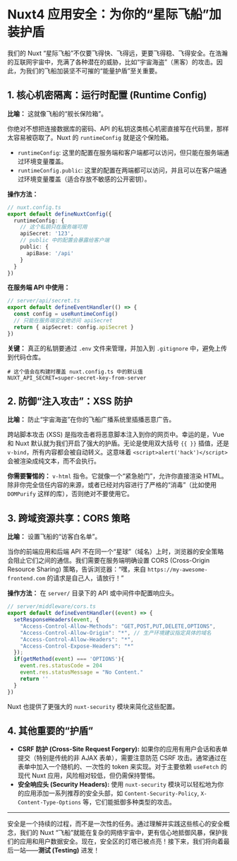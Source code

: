 # Nuxt4 应用安全：为你的“星际飞船”加装护盾

我们的 Nuxt “星际飞船”不仅要飞得快、飞得远，更要飞得稳、飞得安全。在浩瀚的互联网宇宙中，充满了各种潜在的威胁，比如“宇宙海盗”（黑客）的攻击。因此，为我们的飞船加装坚不可摧的“能量护盾”至关重要。

## 1. 核心机密隔离：运行时配置 (Runtime Config)

**比喻：** 这就像飞船的“舰长保险箱”。

你绝对不想把连接数据库的密码、API 的私钥这类核心机密直接写在代码里，那样太容易被窃取了。Nuxt 的 `runtimeConfig` 就是这个保险箱。

*   `runtimeConfig`: 这里的配置在服务端和客户端都可以访问，但只能在服务端通过环境变量覆盖。
*   `runtimeConfig.public`: 这里的配置在两端都可以访问，并且可以在客户端通过环境变量覆盖（适合存放不敏感的公开密钥）。

**操作方法：**

```typescript
// nuxt.config.ts
export default defineNuxtConfig({
  runtimeConfig: {
    // 这个私钥只在服务端可用
    apiSecret: '123', 
    // public 中的配置会暴露给客户端
    public: {
      apiBase: '/api' 
    }
  }
})
```

**在服务端 API 中使用：**

```typescript
// server/api/secret.ts
export default defineEventHandler(() => {
  const config = useRuntimeConfig()
  // 只能在服务端安全地访问 apiSecret
  return { aipSecret: config.apiSecret }
})
```

**关键：** 真正的私钥要通过 `.env` 文件来管理，并加入到 `.gitignore` 中，避免上传到代码仓库。

```.env
# 这个值会在构建时覆盖 nuxt.config.ts 中的默认值
NUXT_API_SECRET=super-secret-key-from-server
```

## 2. 防御“注入攻击”：XSS 防护

**比喻：** 防止“宇宙海盗”在你的飞船广播系统里插播恶意广告。

跨站脚本攻击 (XSS) 是指攻击者将恶意脚本注入到你的网页中。幸运的是，Vue 和 Nuxt 默认就为我们开启了强大的护盾。无论是使用双大括号 `{{ }}` 插值，还是 `v-bind`，所有内容都会被自动转义。这意味着 `<script>alert('hack')</script>` 会被渲染成纯文本，而不会执行。

**你需要警惕的：** `v-html` 指令。它就像一个“紧急舱门”，允许你直接渲染 HTML。除非你完全信任内容的来源，或者已经对内容进行了严格的“消毒”（比如使用 `DOMPurify` 这样的库），否则绝对不要使用它。

## 3. 跨域资源共享：CORS 策略

**比喻：** 设置飞船的“访客白名单”。

当你的前端应用和后端 API 不在同一个“星球”（域名）上时，浏览器的安全策略会阻止它们之间的通信。我们需要在服务端明确设置 CORS (Cross-Origin Resource Sharing) 策略，告诉浏览器：“嘿，来自 `https://my-awesome-frontend.com` 的请求是自己人，请放行！”

**操作方法：** 在 `server/` 目录下的 API 或中间件中配置响应头。

```typescript
// server/middleware/cors.ts
export default defineEventHandler((event) => {
  setResponseHeaders(event, {
    "Access-Control-Allow-Methods": "GET,POST,PUT,DELETE,OPTIONS",
    "Access-Control-Allow-Origin": "*", // 生产环境建议指定具体的域名
    "Access-Control-Allow-Headers": "*",
    "Access-Control-Expose-Headers": "*"
  });
  if(getMethod(event) === 'OPTIONS'){
    event.res.statusCode = 204
    event.res.statusMessage = "No Content."
    return ''
  }
})
```

Nuxt 也提供了更强大的 `nuxt-security` 模块来简化这些配置。

## 4. 其他重要的“护盾”

*   **CSRF 防护 (Cross-Site Request Forgery):** 如果你的应用有用户会话和表单提交（特别是传统的非 AJAX 表单），需要注意防范 CSRF 攻击。通常通过在表单中加入一个随机的、一次性的 token 来实现。对于主要依赖 `useFetch` 的现代 Nuxt 应用，风险相对较低，但仍需保持警惕。
*   **安全响应头 (Security Headers):** 使用 `nuxt-security` 模块可以轻松地为你的应用添加一系列推荐的安全头部，如 `Content-Security-Policy`, `X-Content-Type-Options` 等，它们能抵御多种类型的攻击。

---

安全是一个持续的过程，而不是一次性的任务。通过理解并实践这些核心的安全概念，我们的 Nuxt “飞船”就能在复杂的网络宇宙中，更有信心地抵御风暴，保护我们的应用和用户数据安全。现在，安全区的灯塔已被点亮！接下来，我们将向着最后一站——**测试 (Testing)** 进发！